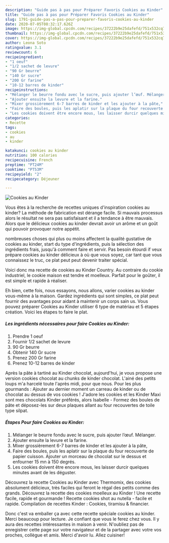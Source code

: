 ```yaml
---
description: "Guide pas à pas pour Préparer Favoris Cookies au Kinder"
title: "Guide pas à pas pour Préparer Favoris Cookies au Kinder"
slug: 1791-guide-pas-a-pas-pour-preparer-favoris-cookies-au-kinder
date: 2020-07-05T08:32:17.626Z
image: https://img-global.cpcdn.com/recipes/37222b9e25dafefd/751x532cq70/cookies-au-kinder-photo-principale-de-la-recette.jpg
thumbnail: https://img-global.cpcdn.com/recipes/37222b9e25dafefd/751x532cq70/cookies-au-kinder-photo-principale-de-la-recette.jpg
cover: https://img-global.cpcdn.com/recipes/37222b9e25dafefd/751x532cq70/cookies-au-kinder-photo-principale-de-la-recette.jpg
author: Leona Soto
ratingvalue: 3.1
reviewcount: 6
recipeingredient:
- "1 oeuf"
- "1/2 sachet de levure"
- "90 Gr beurre"
- "140 Gr sucre"
- "200 Gr farine"
- "10-12 barres de kinder"
recipeinstructions:
- "Mélanger le beurre fondu avec le sucre, puis ajouter l’œuf. Mélanger."
- "Ajouter ensuite la levure et la farine."
- "Mixer grossièrement 6-7 barres de kinder et les ajouter à la pâte,"
- "Faire des boules, puis les aplatir sur la plaque du four recouverte de papier cuisson. Ajouter un morceau de chocolat sur le dessus et enfourner 15 mn à 150 degrés."
- "Les cookies doivent être encore mous, les laisser durcir quelques minutes avant de les déguster."
categories:
- Recette
tags:
- cookies
- au
- kinder

katakunci: cookies au kinder 
nutrition: 100 calories
recipecuisine: French
preptime: "PT24M"
cooktime: "PT53M"
recipeyield: "2"
recipecategory: Déjeuner

---
```



![Cookies au Kinder](https://img-global.cpcdn.com/recipes/37222b9e25dafefd/751x532cq70/cookies-au-kinder-photo-principale-de-la-recette.jpg)

Vous êtes à la recherche de recettes uniques d'inspiration cookies au kinder? La méthode de fabrication est dérange facile. Si mauvais processus alors le résultat ne sera pas satisfaisant et il a tendance à être mauvais. Alors que le délicieux cookies au kinder devrait avoir un arôme et un goût qui pouvoir provoquer notre appétit.

nombreuses choses qui plus ou moins affectent la qualité gustative de cookies au kinder, start du type d'ingrédients, puis la sélection des ingrédients frais, jusqu'à comment faire et servir. Pas besoin étourdi if veux prépare cookies au kinder délicieux à où que vous soyez, car tant que vous connaissez le truc, ce plat peut peut devenir traiter spécial.

Voici donc ma recette de cookies au Kinder Country. Au contraire du cookie industriel, le cookie maison est tendre et moelleux. Parfait pour le goûter, il est simple et rapide à réaliser.


Eh bien, cette fois, nous essayons, nous allons, varier cookies au kinder vous-même à la maison. Gardez ingrédients qui sont simples, ce plat peut fournir des avantages pour aidant à maintenir un corps sain us. Vous pouvez préparer Cookies au Kinder utiliser 6 type de matériau et 5 étapes création. Voici les étapes to faire le plat.

<!--inarticleads1-->

##### Les ingrédients nécessaires pour faire Cookies au Kinder:

1. Prendre 1 oeuf
1. Fournir 1/2 sachet de levure
1.  90 Gr beurre
1. Obtenir 140 Gr sucre
1. Prenez 200 Gr farine
1. Prenez 10-12 barres de kinder


Après la pâte à tartiné au Kinder chocolat, aujourd&#39;hui, je vous propose une version cookies chocolat au chunks de kinder chocolat. L&#39;ainé des petits loups m&#39;a harcelé toute l&#39;après midi, pour que nous. Pour les plus gourmands : Ajouter au dernier moment un carreau de kinder ou de chocolat au dessus de vos cookies ! J&#39;adore les cookies et les Kinder Maxi sont mes chocolats Kinder préférés, alors Isabelle - Formez des boules de pâte et déposez-les sur deux plaques allant au four recouvertes de toile type silpat. 

<!--inarticleads2-->

##### Étapes Pour faire Cookies au Kinder:

1. Mélanger le beurre fondu avec le sucre, puis ajouter l’œuf. Mélanger.
1. Ajouter ensuite la levure et la farine.
1. Mixer grossièrement 6-7 barres de kinder et les ajouter à la pâte,
1. Faire des boules, puis les aplatir sur la plaque du four recouverte de papier cuisson. Ajouter un morceau de chocolat sur le dessus et enfourner 15 mn à 150 degrés.
1. Les cookies doivent être encore mous, les laisser durcir quelques minutes avant de les déguster.


Découvrez la recette Cookies au Kinder avec Thermomix, des cookies absolument délicieux, très faciles qui feront le régal des petits comme des grands. Découvrez la recette des cookies moelleux au Kinder ! Une recette facile, rapide et gourmande ! Recette cookies shot au nutella - facile et rapide. Compilation de recettes Kinder : Cookies, tiramisu &amp; financier. 


Donc c'est va emballer ça avec cette recette spéciale cookies au kinder. Merci beaucoup pour lecture. Je confiant que vous le ferez chez vous. Il y aura des recettes  intéressantes in maison à venir. N'oubliez pas de enregistrer cette page sur votre navigateur et de la partager avec votre vos proches, collègue et amis. Merci d'avoir lu. Allez cuisiner!
